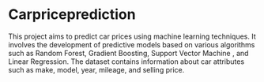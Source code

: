 # Carpriceprediction
 This project aims to predict car prices using machine learning techniques. It involves the development of predictive models based on various algorithms such as Random Forest, Gradient Boosting, Support Vector Machine , and Linear Regression. The dataset contains information about car attributes such as make, model, year, mileage, and selling price.
